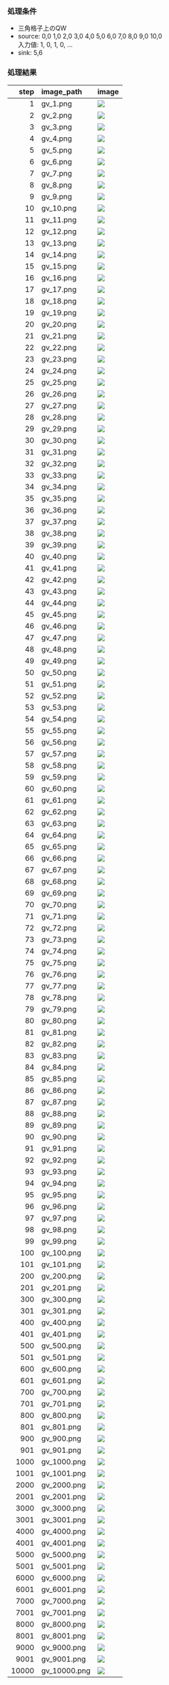 ### 処理条件
- 三角格子上のQW
- source: 0,0 1,0 2,0 3,0 4,0 5,0 6,0 7,0 8,0 9,0 10,0  
  入力値: 1, 0, 1, 0, ...  
- sink: 5,6

### 処理結果  
|   step | image_path   | image             |
|-------:|:-------------|:------------------|
|      1 | gv_1.png     | ![](gv_1.png)     |
|      2 | gv_2.png     | ![](gv_2.png)     |
|      3 | gv_3.png     | ![](gv_3.png)     |
|      4 | gv_4.png     | ![](gv_4.png)     |
|      5 | gv_5.png     | ![](gv_5.png)     |
|      6 | gv_6.png     | ![](gv_6.png)     |
|      7 | gv_7.png     | ![](gv_7.png)     |
|      8 | gv_8.png     | ![](gv_8.png)     |
|      9 | gv_9.png     | ![](gv_9.png)     |
|     10 | gv_10.png    | ![](gv_10.png)    |
|     11 | gv_11.png    | ![](gv_11.png)    |
|     12 | gv_12.png    | ![](gv_12.png)    |
|     13 | gv_13.png    | ![](gv_13.png)    |
|     14 | gv_14.png    | ![](gv_14.png)    |
|     15 | gv_15.png    | ![](gv_15.png)    |
|     16 | gv_16.png    | ![](gv_16.png)    |
|     17 | gv_17.png    | ![](gv_17.png)    |
|     18 | gv_18.png    | ![](gv_18.png)    |
|     19 | gv_19.png    | ![](gv_19.png)    |
|     20 | gv_20.png    | ![](gv_20.png)    |
|     21 | gv_21.png    | ![](gv_21.png)    |
|     22 | gv_22.png    | ![](gv_22.png)    |
|     23 | gv_23.png    | ![](gv_23.png)    |
|     24 | gv_24.png    | ![](gv_24.png)    |
|     25 | gv_25.png    | ![](gv_25.png)    |
|     26 | gv_26.png    | ![](gv_26.png)    |
|     27 | gv_27.png    | ![](gv_27.png)    |
|     28 | gv_28.png    | ![](gv_28.png)    |
|     29 | gv_29.png    | ![](gv_29.png)    |
|     30 | gv_30.png    | ![](gv_30.png)    |
|     31 | gv_31.png    | ![](gv_31.png)    |
|     32 | gv_32.png    | ![](gv_32.png)    |
|     33 | gv_33.png    | ![](gv_33.png)    |
|     34 | gv_34.png    | ![](gv_34.png)    |
|     35 | gv_35.png    | ![](gv_35.png)    |
|     36 | gv_36.png    | ![](gv_36.png)    |
|     37 | gv_37.png    | ![](gv_37.png)    |
|     38 | gv_38.png    | ![](gv_38.png)    |
|     39 | gv_39.png    | ![](gv_39.png)    |
|     40 | gv_40.png    | ![](gv_40.png)    |
|     41 | gv_41.png    | ![](gv_41.png)    |
|     42 | gv_42.png    | ![](gv_42.png)    |
|     43 | gv_43.png    | ![](gv_43.png)    |
|     44 | gv_44.png    | ![](gv_44.png)    |
|     45 | gv_45.png    | ![](gv_45.png)    |
|     46 | gv_46.png    | ![](gv_46.png)    |
|     47 | gv_47.png    | ![](gv_47.png)    |
|     48 | gv_48.png    | ![](gv_48.png)    |
|     49 | gv_49.png    | ![](gv_49.png)    |
|     50 | gv_50.png    | ![](gv_50.png)    |
|     51 | gv_51.png    | ![](gv_51.png)    |
|     52 | gv_52.png    | ![](gv_52.png)    |
|     53 | gv_53.png    | ![](gv_53.png)    |
|     54 | gv_54.png    | ![](gv_54.png)    |
|     55 | gv_55.png    | ![](gv_55.png)    |
|     56 | gv_56.png    | ![](gv_56.png)    |
|     57 | gv_57.png    | ![](gv_57.png)    |
|     58 | gv_58.png    | ![](gv_58.png)    |
|     59 | gv_59.png    | ![](gv_59.png)    |
|     60 | gv_60.png    | ![](gv_60.png)    |
|     61 | gv_61.png    | ![](gv_61.png)    |
|     62 | gv_62.png    | ![](gv_62.png)    |
|     63 | gv_63.png    | ![](gv_63.png)    |
|     64 | gv_64.png    | ![](gv_64.png)    |
|     65 | gv_65.png    | ![](gv_65.png)    |
|     66 | gv_66.png    | ![](gv_66.png)    |
|     67 | gv_67.png    | ![](gv_67.png)    |
|     68 | gv_68.png    | ![](gv_68.png)    |
|     69 | gv_69.png    | ![](gv_69.png)    |
|     70 | gv_70.png    | ![](gv_70.png)    |
|     71 | gv_71.png    | ![](gv_71.png)    |
|     72 | gv_72.png    | ![](gv_72.png)    |
|     73 | gv_73.png    | ![](gv_73.png)    |
|     74 | gv_74.png    | ![](gv_74.png)    |
|     75 | gv_75.png    | ![](gv_75.png)    |
|     76 | gv_76.png    | ![](gv_76.png)    |
|     77 | gv_77.png    | ![](gv_77.png)    |
|     78 | gv_78.png    | ![](gv_78.png)    |
|     79 | gv_79.png    | ![](gv_79.png)    |
|     80 | gv_80.png    | ![](gv_80.png)    |
|     81 | gv_81.png    | ![](gv_81.png)    |
|     82 | gv_82.png    | ![](gv_82.png)    |
|     83 | gv_83.png    | ![](gv_83.png)    |
|     84 | gv_84.png    | ![](gv_84.png)    |
|     85 | gv_85.png    | ![](gv_85.png)    |
|     86 | gv_86.png    | ![](gv_86.png)    |
|     87 | gv_87.png    | ![](gv_87.png)    |
|     88 | gv_88.png    | ![](gv_88.png)    |
|     89 | gv_89.png    | ![](gv_89.png)    |
|     90 | gv_90.png    | ![](gv_90.png)    |
|     91 | gv_91.png    | ![](gv_91.png)    |
|     92 | gv_92.png    | ![](gv_92.png)    |
|     93 | gv_93.png    | ![](gv_93.png)    |
|     94 | gv_94.png    | ![](gv_94.png)    |
|     95 | gv_95.png    | ![](gv_95.png)    |
|     96 | gv_96.png    | ![](gv_96.png)    |
|     97 | gv_97.png    | ![](gv_97.png)    |
|     98 | gv_98.png    | ![](gv_98.png)    |
|     99 | gv_99.png    | ![](gv_99.png)    |
|    100 | gv_100.png   | ![](gv_100.png)   |
|    101 | gv_101.png   | ![](gv_101.png)   |
|    200 | gv_200.png   | ![](gv_200.png)   |
|    201 | gv_201.png   | ![](gv_201.png)   |
|    300 | gv_300.png   | ![](gv_300.png)   |
|    301 | gv_301.png   | ![](gv_301.png)   |
|    400 | gv_400.png   | ![](gv_400.png)   |
|    401 | gv_401.png   | ![](gv_401.png)   |
|    500 | gv_500.png   | ![](gv_500.png)   |
|    501 | gv_501.png   | ![](gv_501.png)   |
|    600 | gv_600.png   | ![](gv_600.png)   |
|    601 | gv_601.png   | ![](gv_601.png)   |
|    700 | gv_700.png   | ![](gv_700.png)   |
|    701 | gv_701.png   | ![](gv_701.png)   |
|    800 | gv_800.png   | ![](gv_800.png)   |
|    801 | gv_801.png   | ![](gv_801.png)   |
|    900 | gv_900.png   | ![](gv_900.png)   |
|    901 | gv_901.png   | ![](gv_901.png)   |
|   1000 | gv_1000.png  | ![](gv_1000.png)  |
|   1001 | gv_1001.png  | ![](gv_1001.png)  |
|   2000 | gv_2000.png  | ![](gv_2000.png)  |
|   2001 | gv_2001.png  | ![](gv_2001.png)  |
|   3000 | gv_3000.png  | ![](gv_3000.png)  |
|   3001 | gv_3001.png  | ![](gv_3001.png)  |
|   4000 | gv_4000.png  | ![](gv_4000.png)  |
|   4001 | gv_4001.png  | ![](gv_4001.png)  |
|   5000 | gv_5000.png  | ![](gv_5000.png)  |
|   5001 | gv_5001.png  | ![](gv_5001.png)  |
|   6000 | gv_6000.png  | ![](gv_6000.png)  |
|   6001 | gv_6001.png  | ![](gv_6001.png)  |
|   7000 | gv_7000.png  | ![](gv_7000.png)  |
|   7001 | gv_7001.png  | ![](gv_7001.png)  |
|   8000 | gv_8000.png  | ![](gv_8000.png)  |
|   8001 | gv_8001.png  | ![](gv_8001.png)  |
|   9000 | gv_9000.png  | ![](gv_9000.png)  |
|   9001 | gv_9001.png  | ![](gv_9001.png)  |
|  10000 | gv_10000.png | ![](gv_10000.png) |
